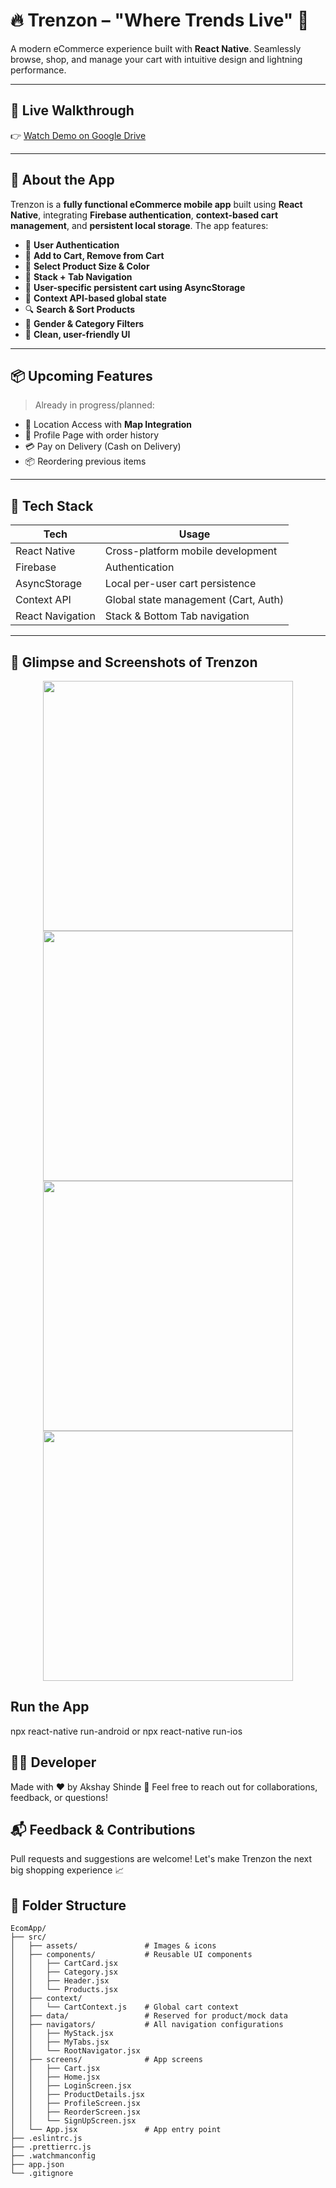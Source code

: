 # 🔥 Trenzon – "Where Trends Live" 💬  
A modern eCommerce experience built with **React Native**. Seamlessly browse, shop, and manage your cart with intuitive design and lightning performance.

---

## 🎥 Live Walkthrough

👉 [Watch Demo on Google Drive](https://drive.google.com/file/d/1RE394QDGjpmEwEY8rb7sJDIWC5OgpwlY/view?usp=sharing)

---

## 📱 About the App

Trenzon is a **fully functional eCommerce mobile app** built using **React Native**, integrating **Firebase authentication**, **context-based cart management**, and **persistent local storage**. The app features:

- 🔐 **User Authentication**
- 🛒 **Add to Cart, Remove from Cart**
- 👕 **Select Product Size & Color**
- 🧭 **Stack + Tab Navigation**
- 💾 **User-specific persistent cart using AsyncStorage**
- 🧠 **Context API-based global state**
- 🔍 **Search & Sort Products**
- 🧍 **Gender & Category Filters**
- 🎨 **Clean, user-friendly UI**

---


## 📦 Upcoming Features

> Already in progress/planned:
- 📍 Location Access with **Map Integration**
- 👤 Profile Page with order history
- 💳 Pay on Delivery (Cash on Delivery)
- 📦 Reordering previous items

---

## 🧠 Tech Stack

| Tech             | Usage                                  |
|------------------|-----------------------------------------|
| React Native     | Cross-platform mobile development       |
| Firebase         | Authentication                         |
| AsyncStorage     | Local per-user cart persistence         |
| Context API      | Global state management (Cart, Auth)    |
| React Navigation | Stack & Bottom Tab navigation           |

---
## 📸 Glimpse and Screenshots of Trenzon

<p align="center">
  <img src="https://drive.google.com/uc?export=view&id=1YxyC2f01xIoGxRvdNhLozzZK1KqC0fqb" height="400"/>
  <img src="https://drive.google.com/uc?export=view&id=179kO6LPIsEnY6FBSnOgB4ZpMFq9wmDPY" height="400"/>
  <img src="https://drive.google.com/uc?export=view&id=1SxlNHJdOncScX9Rtc2z-IWMUkiF4zZ25" height="400"/>
  <img src="https://drive.google.com/uc?export=view&id=1-Al58WhaFhiNibsnkWFm0wUSCg-Dn3hQ" height="400"/>
</p>


## Run the App

npx react-native run-android
or
npx react-native run-ios


## 👨‍💻 Developer

Made with ❤️ by Akshay Shinde
📧 Feel free to reach out for collaborations, feedback, or questions!


## 📬 Feedback & Contributions

Pull requests and suggestions are welcome!
Let's make Trenzon the next big shopping experience 📈


## 🧭 Folder Structure

```plaintext
EcomApp/
├── src/
│   ├── assets/               # Images & icons
│   ├── components/           # Reusable UI components
│   │   ├── CartCard.jsx
│   │   ├── Category.jsx
│   │   ├── Header.jsx
│   │   └── Products.jsx
│   ├── context/
│   │   └── CartContext.js    # Global cart context
│   ├── data/                 # Reserved for product/mock data
│   ├── navigators/           # All navigation configurations
│   │   ├── MyStack.jsx
│   │   ├── MyTabs.jsx
│   │   └── RootNavigator.jsx
│   ├── screens/              # App screens
│   │   ├── Cart.jsx
│   │   ├── Home.jsx
│   │   ├── LoginScreen.jsx
│   │   ├── ProductDetails.jsx
│   │   ├── ProfileScreen.jsx
│   │   ├── ReorderScreen.jsx
│   │   └── SignUpScreen.jsx
│   └── App.jsx               # App entry point
├── .eslintrc.js
├── .prettierrc.js
├── .watchmanconfig
├── app.json
└── .gitignore